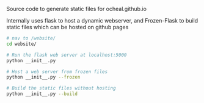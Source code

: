 Source code to generate static files for ocheal.github.io

Internally uses flask to host a dynamic webserver, and Frozen-Flask to build static files which can be hosted on github pages

```sh
# nav to /website/
cd website/

# Run the flask web server at localhost:5000
python __init__.py

# Host a web server from frozen files
python __init__.py --frozen

# Build the static files without hosting
python __init__.py --build 
```